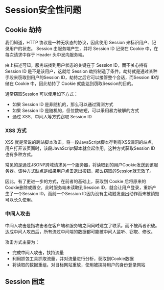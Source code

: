 # Session安全性问题



## Cookie 劫持

我们知道，HTTP 协议是一种无状态的协议，因此使用 Session 来标识用户、记录用户的状态。 Session 由服务端产生，并将 Session ID 记录在 Cookie 中，在每次请求中存于 Header 头中发向服务端。

由上描述可知，服务端找到用户状态的关键在于 Session ID，而不关心持有 Session ID 是不是该用户，这就给 Session 劫持制造了条件。劫持就是通过某种手段来窃取到用户的Session ID，劫持之后它可以接管整个会话，而Session ID存储在 Cookie 中，因此劫持了 Cookie 就能达到窃取Session的目的。

 通常窃取Session 可以使用如下方式：

- 如果 Session ID 是非随机的，那么可以通过猜测方式
- 如果 Session ID 是随机的，但位数较短，可以采用暴力破解的方式
- 通过 XSS、中间人等方式窃取 Session ID

### XSS 方式

XSS 就是常说的跨站脚本攻击，将一段JavaScript脚本存到有XSS漏洞的站点，用户打开该页面时，该段JavaScript脚本就会起作用。这种方式获取Session ID也有多种方式。

常见的是通过JSONP跨域请求另一个服务器，将读取到的用户Cookie发送到该服务器。该种方式缺点是如果用户点击退出按钮，那么窃取的Session就无效了。

因此，有了更进一步的方式，在前者的基础上，获取到 Cookie 后将原来的Cookie删除或置空，此时服务端未读取到Session ID，就会让用户登录，重新产生了一个Session ID，而前一个Session ID因为没有主动触发退出动作而未被销毁可以长久使用。

### 中间人攻击

中间人攻击是指攻击者在客户端和服务端之间同时建立了联系，而不被两者识破。达成中间人攻击后，所有流过中间端的数据都可能被中间人监听、窃取、修改。

攻击方式主要为：

- 完成中间人攻击，挟持流量
- 利用抓包工具抓取流量，并对流量进行分析，获取到Cookie数据
- 将读取的数据重组，对目标网站重放，使用被挟持用户的身份登录网站

## Session 固定

